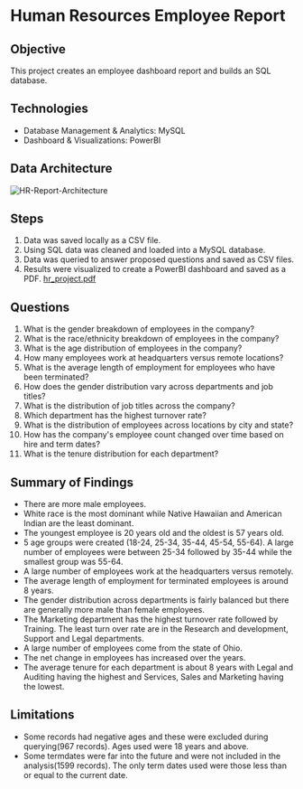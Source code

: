 # Human Resources Employee Report
## Objective
This project creates an employee dashboard report and builds an SQL database.
## Technologies
- Database Management & Analytics: MySQL
- Dashboard & Visualizations: PowerBI
## Data Architecture
![HR-Report-Architecture](https://github.com/kpperez/HR-Employee-Report/assets/123265217/5fd02c5e-e50d-4273-b0ea-11dd734d5c76)
## Steps
1. Data was saved locally as a CSV file.
2. Using SQL data was cleaned and loaded into a MySQL database.
3. Data was queried to answer proposed questions and saved as CSV files.
4. Results were visualized to create a PowerBI dashboard and saved as a PDF.
  [hr_project.pdf](https://github.com/kpperez/HR-Employee-Report/files/13321905/hr_project.pdf)
## Questions 
1. What is the gender breakdown of employees in the company?
2. What is the race/ethnicity breakdown of employees in the company?
3. What is the age distribution of employees in the company?
4. How many employees work at headquarters versus remote locations?
5. What is the average length of employment for employees who have been terminated?
6. How does the gender distribution vary across departments and job titles?
7. What is the distribution of job titles across the company?
8. Which department has the highest turnover rate?
9. What is the distribution of employees across locations by city and state?
10. How has the company's employee count changed over time based on hire and term dates?
11. What is the tenure distribution for each department?
## Summary of Findings 
- There are more male employees.
- White race is the most dominant while Native Hawaiian and American Indian are the least dominant.
- The youngest employee is 20 years old and the oldest is 57 years old.
- 5 age groups were created (18-24, 25-34, 35-44, 45-54, 55-64). A large number of employees were between 25-34 followed by 35-44 while the smallest group was 55-64.
- A large number of employees work at the headquarters versus remotely.
- The average length of employment for terminated employees is around 8 years.
- The gender distribution across departments is fairly balanced but there are generally more male than female employees.
- The Marketing department has the highest turnover rate followed by Training. The least turn over rate are in the Research and development, Support and Legal departments.
- A large number of employees come from the state of Ohio.
- The net change in employees has increased over the years.
- The average tenure for each department is about 8 years with Legal and Auditing having the highest and Services, Sales and Marketing having the lowest.
## Limitations
- Some records had negative ages and these were excluded during querying(967 records). Ages used were 18 years and above.
- Some termdates were far into the future and were not included in the analysis(1599 records). The only term dates used were those less than or equal to the current date.
